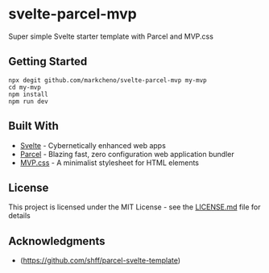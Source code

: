 # svelte-parcel-mvp

Super simple Svelte starter template with Parcel and MVP.css

## Getting Started

```
npx degit github.com/markcheno/svelte-parcel-mvp my-mvp
cd my-mvp
npm install
npm run dev
```

## Built With

- [Svelte](https://svelte.dev/) - Cybernetically enhanced web apps
- [Parcel](https://parceljs.org/) - Blazing fast, zero configuration web application bundler
- [MVP.css](https://andybrewer.github.io/mvp/) - A minimalist stylesheet for HTML elements

## License

This project is licensed under the MIT License - see the [LICENSE.md](LICENSE.md) file for details

## Acknowledgments

- (https://github.com/shff/parcel-svelte-template)
